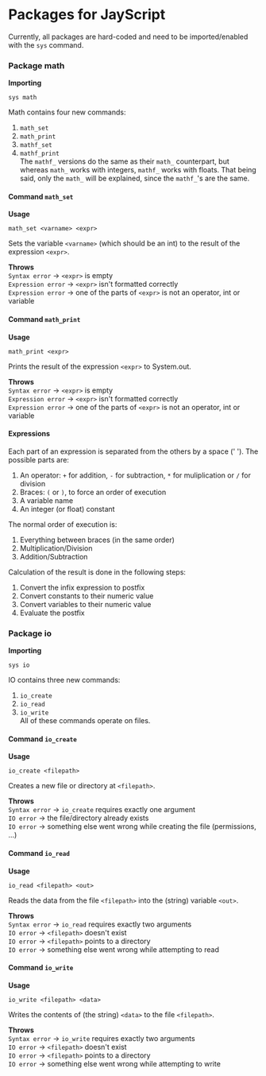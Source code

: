 # Packages for JayScript
Currently, all packages are hard-coded and need to be imported/enabled with the ``sys`` command.

### Package math
**Importing**  
```
sys math
```
Math contains four new commands:
  1) ``math_set``
  1) ``math_print``
  1) ``mathf_set``
  1) ``mathf_print``  
The ``mathf_`` versions do the same as their ``math_`` counterpart, but whereas ``math_`` works with integers, ``mathf_`` works with floats.
That being said, only the ``math_`` will be explained, since the ``mathf_``'s are the same.

#### Command ``math_set``
**Usage**  
```
math_set <varname> <expr>
```
Sets the variable ``<varname>`` (which should be an int) to the result of the expression ``<expr>``.

**Throws**  
``Syntax error``	-> ``<expr>`` is empty  
``Expression error``	-> ``<expr>`` isn't formatted correctly  
``Expression error``	-> one of the parts of ``<expr>`` is not an operator, int or variable  

#### Command ``math_print``
**Usage**
```
math_print <expr>
```
Prints the result of the expression ``<expr>`` to System.out.

**Throws**     
``Syntax error``        -> ``<expr>`` is empty  
``Expression error``    -> ``<expr>`` isn't formatted correctly  
``Expression error``    -> one of the parts of ``<expr>`` is not an operator, int or variable  

#### Expressions
Each part of an expression is separated from the others by a space (' '). The possible parts are:
  1) An operator: ``+`` for addition, ``-`` for subtraction, ``*`` for muliplication or ``/`` for division
  1) Braces: ``(`` or ``)``, to force an order of execution
  1) A variable name
  1) An integer (or float) constant  

The normal order of execution is:
  1) Everything between braces (in the same order)
  1) Multiplication/Division
  1) Addition/Subtraction  

Calculation of the result is done in the following steps:
  1) Convert the infix expression to postfix
  1) Convert constants to their numeric value
  1) Convert variables to their numeric value
  1) Evaluate the postfix

### Package io
**Importing**
```
sys io
```
IO contains three new commands:
  1) ``io_create``  
  1) ``io_read``  
  1) ``io_write``    
All of these commands operate on files.

#### Command ``io_create``
**Usage**
```
io_create <filepath>
```
Creates a new file or directory at ``<filepath>``.

**Throws**  
``Syntax error``	-> ``io_create`` requires exactly one argument  
``IO error``		-> the file/directory already exists  
``IO error``		-> something else went wrong while creating the file (permissions, ...)  

#### Command ``io_read``
**Usage**
```
io_read <filepath> <out>
```
Reads the data from the file ``<filepath>`` into the (string) variable ``<out>``.

**Throws**  
``Syntax error``	-> ``io_read`` requires exactly two arguments  
``IO error``		-> ``<filepath>`` doesn't exist  
``IO error``		-> ``<filepath>`` points to a directory  
``IO error``		-> something else went wrong while attempting to read  

#### Command ``io_write``
**Usage**
```
io_write <filepath> <data>
```
Writes the contents of (the string) ``<data>`` to the file ``<filepath>``.

**Throws**  
``Syntax error``        -> ``io_write`` requires exactly two arguments  
``IO error``            -> ``<filepath>`` doesn't exist   
``IO error``            -> ``<filepath>`` points to a directory  
``IO error``            -> something else went wrong while attempting to write  
